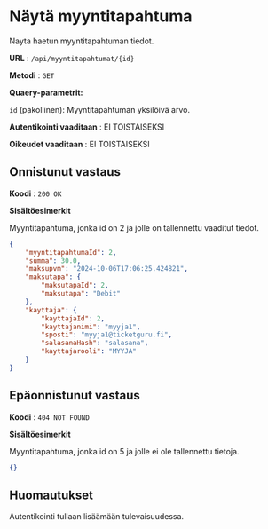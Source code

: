 # Näytä myyntitapahtuma

Nayta haetun myyntitapahtuman tiedot.

**URL** : `/api/myyntitapahtumat/{id}`

**Metodi** : `GET`

**Quaery-parametrit:** 

`id` (pakollinen): Myyntitapahtuman yksilöivä arvo.

**Autentikointi vaaditaan** : EI TOISTAISEKSI

**Oikeudet vaaditaan** : EI TOISTAISEKSI

## Onnistunut vastaus

**Koodi** : `200 OK`

**Sisältöesimerkit**

Myyntitapahtuma, jonka id on 2 ja jolle on tallennettu vaaditut tiedot.

```json
{
    "myyntitapahtumaId": 2,
    "summa": 30.0,
    "maksupvm": "2024-10-06T17:06:25.424821",
    "maksutapa": {
        "maksutapaId": 2,
        "maksutapa": "Debit"
    },
    "kayttaja": {
        "kayttajaId": 2,
        "kayttajanimi": "myyja1",
        "sposti": "myyja1@ticketguru.fi",
        "salasanaHash": "salasana",
        "kayttajarooli": "MYYJA"
    }
}
```

## Epäonnistunut vastaus

**Koodi** : `404 NOT FOUND`

**Sisältöesimerkit**

Myyntitapahtuma, jonka id on 5 ja jolle ei ole tallennettu tietoja.

```json
{}
```

## Huomautukset

Autentikointi tullaan lisäämään tulevaisuudessa.

